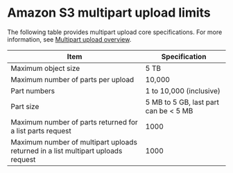 # Amazon S3 multipart upload limits<a name="qfacts"></a>

The following table provides multipart upload core specifications\. For more information, see [Multipart upload overview](mpuoverview.md)\.


| Item | Specification | 
| --- | --- | 
| Maximum object size | 5 TB  | 
| Maximum number of parts per upload | 10,000 | 
| Part numbers | 1 to 10,000 \(inclusive\) | 
| Part size | 5 MB to 5 GB, last part can be < 5 MB | 
| Maximum number of parts returned for a list parts request | 1000  | 
| Maximum number of multipart uploads returned in a list multipart uploads request | 1000  | 